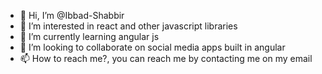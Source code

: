- 👋 Hi, I’m @Ibbad-Shabbir
- 👀 I’m interested in react and other javascript libraries
- 🌱 I’m currently learning angular js
- 💞️ I’m looking to collaborate on social media apps built in angular 
- 📫 How to reach me?, you can reach me by contacting me on my email
